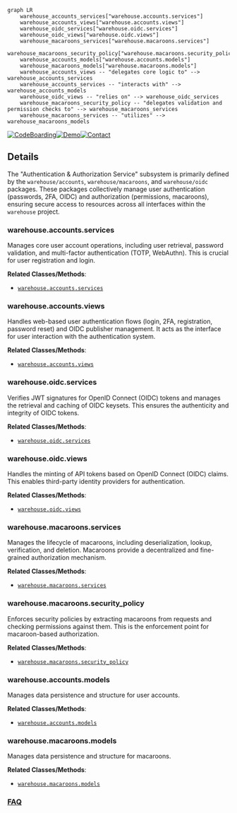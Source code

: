 ```mermaid
graph LR
    warehouse_accounts_services["warehouse.accounts.services"]
    warehouse_accounts_views["warehouse.accounts.views"]
    warehouse_oidc_services["warehouse.oidc.services"]
    warehouse_oidc_views["warehouse.oidc.views"]
    warehouse_macaroons_services["warehouse.macaroons.services"]
    warehouse_macaroons_security_policy["warehouse.macaroons.security_policy"]
    warehouse_accounts_models["warehouse.accounts.models"]
    warehouse_macaroons_models["warehouse.macaroons.models"]
    warehouse_accounts_views -- "delegates core logic to" --> warehouse_accounts_services
    warehouse_accounts_services -- "interacts with" --> warehouse_accounts_models
    warehouse_oidc_views -- "relies on" --> warehouse_oidc_services
    warehouse_macaroons_security_policy -- "delegates validation and permission checks to" --> warehouse_macaroons_services
    warehouse_macaroons_services -- "utilizes" --> warehouse_macaroons_models
```

[![CodeBoarding](https://img.shields.io/badge/Generated%20by-CodeBoarding-9cf?style=flat-square)](https://github.com/CodeBoarding/GeneratedOnBoardings)[![Demo](https://img.shields.io/badge/Try%20our-Demo-blue?style=flat-square)](https://www.codeboarding.org/demo)[![Contact](https://img.shields.io/badge/Contact%20us%20-%20contact@codeboarding.org-lightgrey?style=flat-square)](mailto:contact@codeboarding.org)

## Details

The "Authentication & Authorization Service" subsystem is primarily defined by the `warehouse/accounts`, `warehouse/macaroons`, and `warehouse/oidc` packages. These packages collectively manage user authentication (passwords, 2FA, OIDC) and authorization (permissions, macaroons), ensuring secure access to resources across all interfaces within the `warehouse` project.

### warehouse.accounts.services
Manages core user account operations, including user retrieval, password validation, and multi-factor authentication (TOTP, WebAuthn). This is crucial for user registration and login.


**Related Classes/Methods**:

- <a href="https://github.com/pypi/warehouse/blob/main/warehouse/accounts/services.py" target="_blank" rel="noopener noreferrer">`warehouse.accounts.services`</a>


### warehouse.accounts.views
Handles web-based user authentication flows (login, 2FA, registration, password reset) and OIDC publisher management. It acts as the interface for user interaction with the authentication system.


**Related Classes/Methods**:

- <a href="https://github.com/pypi/warehouse/blob/main/warehouse/accounts/views.py" target="_blank" rel="noopener noreferrer">`warehouse.accounts.views`</a>


### warehouse.oidc.services
Verifies JWT signatures for OpenID Connect (OIDC) tokens and manages the retrieval and caching of OIDC keysets. This ensures the authenticity and integrity of OIDC tokens.


**Related Classes/Methods**:

- <a href="https://github.com/pypi/warehouse/blob/main/warehouse/oidc/services.py" target="_blank" rel="noopener noreferrer">`warehouse.oidc.services`</a>


### warehouse.oidc.views
Handles the minting of API tokens based on OpenID Connect (OIDC) claims. This enables third-party identity providers for authentication.


**Related Classes/Methods**:

- <a href="https://github.com/pypi/warehouse/blob/main/warehouse/oidc/views.py" target="_blank" rel="noopener noreferrer">`warehouse.oidc.views`</a>


### warehouse.macaroons.services
Manages the lifecycle of macaroons, including deserialization, lookup, verification, and deletion. Macaroons provide a decentralized and fine-grained authorization mechanism.


**Related Classes/Methods**:

- <a href="https://github.com/pypi/warehouse/blob/main/warehouse/macaroons/services.py" target="_blank" rel="noopener noreferrer">`warehouse.macaroons.services`</a>


### warehouse.macaroons.security_policy
Enforces security policies by extracting macaroons from requests and checking permissions against them. This is the enforcement point for macaroon-based authorization.


**Related Classes/Methods**:

- <a href="https://github.com/pypi/warehouse/blob/main/warehouse/macaroons/security_policy.py" target="_blank" rel="noopener noreferrer">`warehouse.macaroons.security_policy`</a>


### warehouse.accounts.models
Manages data persistence and structure for user accounts.


**Related Classes/Methods**:

- <a href="https://github.com/pypi/warehouse/blob/main/warehouse/accounts/models.py" target="_blank" rel="noopener noreferrer">`warehouse.accounts.models`</a>


### warehouse.macaroons.models
Manages data persistence and structure for macaroons.


**Related Classes/Methods**:

- <a href="https://github.com/pypi/warehouse/blob/main/warehouse/macaroons/models.py" target="_blank" rel="noopener noreferrer">`warehouse.macaroons.models`</a>




### [FAQ](https://github.com/CodeBoarding/GeneratedOnBoardings/tree/main?tab=readme-ov-file#faq)